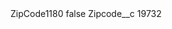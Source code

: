 <?xml version="1.0" encoding="UTF-8"?>
<CustomMetadata xmlns="http://soap.sforce.com/2006/04/metadata" xmlns:xsi="http://www.w3.org/2001/XMLSchema-instance" xmlns:xsd="http://www.w3.org/2001/XMLSchema">
    <label>ZipCode1180</label>
    <protected>false</protected>
    <values>
        <field>Zipcode__c</field>
        <value xsi:type="xsd:string">19732</value>
    </values>
</CustomMetadata>
